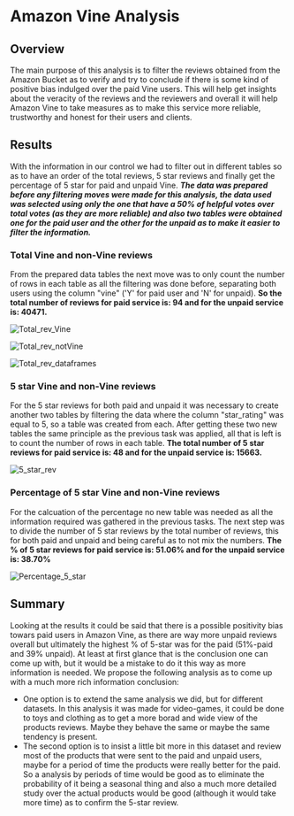 # Amazon Vine Analysis

## Overview 
The main purpose of this analysis is to filter the reviews obtained from the Amazon Bucket as to verify and try to conclude if there is some kind of positive bias indulged over the paid Vine users. This will help get insights about the veracity of the reviews and the reviewers and overall it will help Amazon Vine to take measures as to make this service more reliable, trustworthy and honest for their users and clients.    

## Results
With the information in our control we had to filter out in different tables so as to have an order of the total reviews, 5 star reviews and finally get the percentage of 5 star for paid and unpaid Vine. ***The data was prepared before any filtering moves were made for this analysis, the data used was selected using only the one that have a 50% of helpful votes over total votes (as they are more reliable) and also two tables were obtained one for the paid user and the other for the unpaid as to make it easier to filter the information.***  

### Total Vine and non-Vine reviews
From the prepared data tables the next move was to only count the number of rows in each table as all the filtering was done before, separating both users using the column "vine" ('Y' for paid user and 'N' for unpaid). **So the total number of reviews for paid service is: 94 and for the unpaid service is: 40471.**

![Total_rev_Vine](https://user-images.githubusercontent.com/110573146/217635431-69431836-fd87-40ce-b5de-ef505c528f0a.png)

![Total_rev_notVine](https://user-images.githubusercontent.com/110573146/217635460-47f250f0-668e-424f-84ba-a0349105f371.png)

![Total_rev_dataframes](https://user-images.githubusercontent.com/110573146/217635627-1f15143b-91e5-4450-8c74-6e71a321f890.png)

### 5 star Vine and non-Vine reviews
For the 5 star reviews for both paid and unpaid it was necessary to create another two tables by filtering the data where the column "star_rating" was equal to 5, so a table was created from each. After getting these two new tables the same principle as the previous task was applied, all that is left is to count the number of rows in each table. **The total number of 5 star reviews for paid service is: 48 and for the unpaid service is: 15663.**

![5_star_rev](https://user-images.githubusercontent.com/110573146/217638110-fc3fc7b8-d3e9-4481-b0fe-75295b826ea5.png)

### Percentage of 5 star Vine and non-Vine reviews
For the calcuation of the percentage no new table was needed as all the information required was gathered in the previous tasks. The next step was to divide the number of 5 star reviews by the total number of reviews, this for both paid and unpaid and being careful as to not mix the numbers. **The % of 5 star reviews for paid service is: 51.06% and for the unpaid service is: 38.70%**

![Percentage_5_star](https://user-images.githubusercontent.com/110573146/217639370-1818f762-7cc8-4011-9658-951106f84fd7.png)

## Summary
Looking at the results it could be said that there is a possible positivity bias towars paid users in Amazon Vine, as there are way more unpaid reviews overall but ultimately the highest % of 5-star was for the paid (51%-paid and 39% unpaid). At least at first glance that is the conclusion one can come up with, but it would be a mistake to do it this way as more information is needed. We propose the following analysis as to come up with a much more rich information conclusion: 
- One option is to extend the same analysis we did, but for different datasets. In this analysis it was made for video-games, it could be done to toys and clothing as to get a more borad and wide view of the products reviews. Maybe they behave the same or maybe the same tendency is present.
- The second option is to insist a little bit more in this dataset and review most of the products that were sent to the paid and unpaid users, maybe for a period of time the products were really better for the paid. So a analysis by periods of time would be good as to eliminate the probability of it being a seasonal thing and also a much more detailed study over the actual products would be good (although it would take more time) as to confirm the 5-star review.
